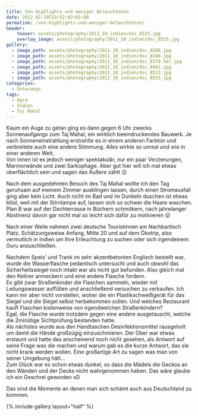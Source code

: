 ```yaml
---
title: Von Highlights und weniger Beleuchteten
date: 2012-02-19T13:52:02+02:00
permalink: /von-highlights-und-weniger-beleuchteten/
header:
    teaser: assets/photography/2011_10_indien/dsc_8533.jpg
    overlay_image: assets/photography/2011_10_indien/dsc_8533.jpg
gallery:
  - image_path: assets/photography/2011_10_indien/dsc_8266.jpg
  - image_path: assets/photography/2011_10_indien/dsc_8340.jpg
  - image_path: assets/photography/2011_10_indien/dsc_8379_hdr.jpg
  - image_path: assets/photography/2011_10_indien/dsc_8461.jpg
  - image_path: assets/photography/2011_10_indien/dsc_8522.jpg
  - image_path: assets/photography/2011_10_indien/dsc_8533.jpg
categories:
  - Unterwegs
tags:
  - Agra
  - Indien
  - Taj Mahal
---
```


Kaum ein Auge zu getan ging es dann gegen 6 Uhr zwecks Sonnenaufgangs zum Taj Mahal, ein wirklich beeindruckendes Bauwerk. 
Je nach Sonneneinstrahlung erstrahlte es in einem anderen Farbton und verbreitete auch eine andere Stimmung. 
Alles wirkte so unreal und wie in einer anderen Welt.  
Von innen ist es jedoch weniger spektakulär, nur ein paar Verzierungen, Marmorwände und zwei Sarkophage. 
Aber gut hier will ich mal etwas oberflächlich sein und sagen das Äußere zählt 😉

Nach dem ausgedehnten Besuch des Taj Mahal wollte ich den Tag geruhsam auf meinem Zimmer ausklingen lassen, 
durch einen Stromausfall ging aber kein Licht. Auch nicht im Bad und im Dunkeln duschen ist etwas blöd, 
weil mit der Stirnlampe auf, lassen sich so schwer die Haare waschen. Plan B war auf der Dachterrasse in Büchern schmökern, 
nach jahrelanger Abstinenz davon gar nicht mal so leicht sich dafür zu motivieren 😛

Nach einer Weile nahmen zwei deutsche Touristinnen am Nachbartisch Platz. Schätzungsweise Anfang, 
Mitte 20 und auf dem Ökotrip, also vermutlich in Indien um Ihre Erleuchtung zu suchen oder sich irgendeinem Guru anzuschließen.
  
Nachdem Speis’ und Trank im sehr akzentbetonten Englisch bestellt war, wurde die Wasserflasche pedantisch untersucht 
und auch obwohl das Sicherheitssiegel noch intakt war als nicht gut befunden. Also gleich mal den Kellner anmeckern und eine andere Flasche fordern.  
Es gibt zwar Straßenkinder die Flaschen sammeln, wieder mit Leitungswasser auffüllen und anschließend versuchen zu verkaufen. 
Ich kann mir aber nicht vorstellen, woher die ein Plastikschweißgerät für das Siegel und die Siegel selbst herbekommen sollen. 
Und welches Restaurant kauft Flaschen kistenweise von irgendwelchen Straßenkindern?  
Egal, die Flasche wurde trotzdem gegen eine andere ausgetauscht, welche die 2minütige Sichtprüfung bestanden hatte.  
Als nächstes wurde aus den Handtaschen Desinfektionsmittel rausgeholt um damit die Hände großzügig einzuschmieren. 
Der Ober war etwas erstaunt und hatte das anscheinend noch nicht gesehen, als Antwort auf seine Frage was die machen und warum gab es die kurze Antwort, das sie nicht krank werden wollen. Eine großartige Art zu sagen was man von seiner Umgebung hält…  
Zum Glück war es schon etwas dunkel, so dass die Mädels die Geckos an den Wänden und der Decke nicht wahrgenommen haben. 
Das wäre glaube ich ein Geschrei geworden xD

Das sind die Momente an denen man sich schämt auch aus Deutschland zu kommen.

{% include gallery layout="half" %}
